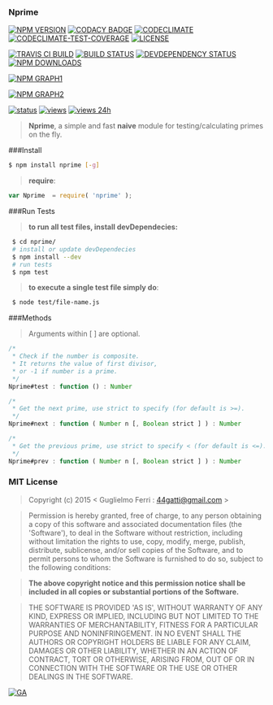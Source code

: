 ### Nprime

[![NPM VERSION](http://img.shields.io/npm/v/nprime.svg?style=flat)](https://www.npmjs.org/package/nprime)
[![CODACY BADGE](https://img.shields.io/codacy/b18ed7d95b0a4707a0ff7b88b30d3def.svg?style=flat)](https://www.codacy.com/public/44gatti/nprime)
[![CODECLIMATE](http://img.shields.io/codeclimate/github/rootslab/nprime.svg?style=flat)](https://codeclimate.com/github/rootslab/nprime)
[![CODECLIMATE-TEST-COVERAGE](https://img.shields.io/codeclimate/coverage/github/rootslab/nprime.svg?style=flat)](https://codeclimate.com/github/rootslab/nprime)
[![LICENSE](http://img.shields.io/badge/license-MIT-blue.svg?style=flat)](https://github.com/rootslab/nprime#mit-license)

[![TRAVIS CI BUILD](http://img.shields.io/travis/rootslab/nprime.svg?style=flat)](http://travis-ci.org/rootslab/nprime)
[![BUILD STATUS](http://img.shields.io/david/rootslab/nprime.svg?style=flat)](https://david-dm.org/rootslab/nprime)
[![DEVDEPENDENCY STATUS](http://img.shields.io/david/dev/rootslab/nprime.svg?style=flat)](https://david-dm.org/rootslab/nprime#info=devDependencies)
[![NPM DOWNLOADS](http://img.shields.io/npm/dm/nprime.svg?style=flat)](http://npm-stat.com/charts.html?package=nprime)

[![NPM GRAPH1](https://nodei.co/npm-dl/nprime.png)](https://nodei.co/npm/nprime/)

[![NPM GRAPH2](https://nodei.co/npm/nprime.png?downloads=true&downloadRank=true&stars=true)](https://nodei.co/npm/nprime/)

[![status](https://sourcegraph.com/api/repos/github.com/rootslab/nprime/.badges/status.png)](https://sourcegraph.com/github.com/rootslab/nprime)
[![views](https://sourcegraph.com/api/repos/github.com/rootslab/nprime/.counters/views.png)](https://sourcegraph.com/github.com/rootslab/nprime)
[![views 24h](https://sourcegraph.com/api/repos/github.com/rootslab/nprime/.counters/views-24h.png)](https://sourcegraph.com/github.com/rootslab/nprime)

> __Nprime__, a simple and fast __naive__ module for testing/calculating primes on the fly.

###Install

```bash
$ npm install nprime [-g]
```

> __require__:

```javascript
var Nprime  = require( 'nprime' );
```
###Run Tests

> __to run all test files, install devDependecies:__

```bash
 $ cd nprime/
 # install or update devDependecies
 $ npm install --dev
 # run tests
 $ npm test
```
> __to execute a single test file simply do__:

```bash
 $ node test/file-name.js
```

###Methods

> Arguments within [ ] are optional.

```javascript
/*
 * Check if the number is composite.
 * It returns the value of first divisor,
 * or -1 if number is a prime.
 */
Nprime#test : function () : Number

/*
 * Get the next prime, use strict to specify (for default is >=).
 */
Nprime#next : function ( Number n [, Boolean strict ] ) : Number

/*
 * Get the previous prime, use strict to specify < (for default is <=).
 */
Nprime#prev : function ( Number n [, Boolean strict ] ) : Number
```

### MIT License

> Copyright (c) 2015 &lt; Guglielmo Ferri : 44gatti@gmail.com &gt;

> Permission is hereby granted, free of charge, to any person obtaining
> a copy of this software and associated documentation files (the
> 'Software'), to deal in the Software without restriction, including
> without limitation the rights to use, copy, modify, merge, publish,
> distribute, sublicense, and/or sell copies of the Software, and to
> permit persons to whom the Software is furnished to do so, subject to
> the following conditions:

> __The above copyright notice and this permission notice shall be
> included in all copies or substantial portions of the Software.__

> THE SOFTWARE IS PROVIDED 'AS IS', WITHOUT WARRANTY OF ANY KIND,
> EXPRESS OR IMPLIED, INCLUDING BUT NOT LIMITED TO THE WARRANTIES OF
> MERCHANTABILITY, FITNESS FOR A PARTICULAR PURPOSE AND NONINFRINGEMENT.
> IN NO EVENT SHALL THE AUTHORS OR COPYRIGHT HOLDERS BE LIABLE FOR ANY
> CLAIM, DAMAGES OR OTHER LIABILITY, WHETHER IN AN ACTION OF CONTRACT,
> TORT OR OTHERWISE, ARISING FROM, OUT OF OR IN CONNECTION WITH THE
> SOFTWARE OR THE USE OR OTHER DEALINGS IN THE SOFTWARE.

[![GA](https://ga-beacon.appspot.com/UA-53998692-1/nprime/Readme?pixel)](https://github.com/igrigorik/ga-beacon)
